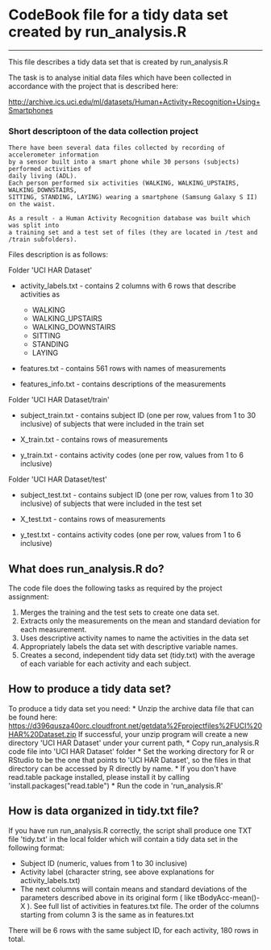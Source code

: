# CodeBook file for a tidy data set created by run_analysis.R #
* * *
This file describes a tidy data set that is created by run_analysis.R

The task is to analyse initial data files which have been collected in accordance with
the project that is described here:

http://archive.ics.uci.edu/ml/datasets/Human+Activity+Recognition+Using+Smartphones 

### Short descriptoon of the data collection project

	There have been several data files collected by recording of accelerometer information 
	by a sensor built into a smart phone while 30 persons (subjects) performed activities of 
	daily living (ADL).
	Each person performed six activities (WALKING, WALKING_UPSTAIRS, WALKING_DOWNSTAIRS, 
	SITTING, STANDING, LAYING) wearing a smartphone (Samsung Galaxy S II) on the waist.

	As a result - a Human Activity Recognition database was built which was split into 
	a training set and a test set of files (they are located in /test and /train subfolders).

Files description is as follows:

Folder 'UCI HAR Dataset'

 * activity_labels.txt - contains 2 columns with 6 rows that describe activities as
  	- WALKING
	- WALKING_UPSTAIRS
	- WALKING_DOWNSTAIRS
	- SITTING
	- STANDING
	- LAYING

 * features.txt - contains 561 rows with names of measurements
 
 * features_info.txt - contains descriptions of the measurements

Folder 'UCI HAR Dataset/train'

 * subject_train.txt - contains subject ID (one per row, values from 1 to 30 inclusive)
                       of subjects that were included in the train set
 
 * X_train.txt       - contains rows of measurements       

 * y_train.txt       - contains activity codes (one per row, values from 1 to 6 inclusive)
 
Folder 'UCI HAR Dataset/test'

 * subject_test.txt  - contains subject ID (one per row, values from 1 to 30 inclusive)
                       of subjects that were included in the test set
 
 * X_test.txt       - contains rows of measurements       

 * y_test.txt       - contains activity codes (one per row, values from 1 to 6 inclusive)

## What does run_analysis.R do? ##

The code file does the following tasks as required by the project
assignment:

1. Merges the training and the test sets to create one data set.
2. Extracts only the measurements on the mean and standard deviation for each measurement. 
3. Uses descriptive activity names to name the activities in the data set
4. Appropriately labels the data set with descriptive variable names. 
5. Creates a second, independent tidy data set (tidy.txt) with the average of each variable 
   for each activity and each subject.
 
## How to produce a tidy data set? ##

To produce a tidy data set you need:
     *	Unzip the archive data file that can be found here:
        https://d396qusza40orc.cloudfront.net/getdata%2Fprojectfiles%2FUCI%20HAR%20Dataset.zip 
	If successful, your unzip program will create a new directory
	'UCI HAR Dataset' under your current path,
     *	Copy run_analysis.R code file into 'UCI HAR Dataset' folder
     *	Set the working directory for R or RStudio to be 
	the one that points to 'UCI HAR Dataset', so the files
	in that directory can be accessed by R directly by name.
     *	If you don't have read.table package installed, please
	install it by calling 'install.packages("read.table")
     *	Run the code in 'run_analysis.R'

## How is data organized in tidy.txt file? ##

If you have run run_analysis.R correctly, the script shall produce
one TXT file 'tidy.txt' in the local folder which will contain
a tidy data set in the following format:

* Subject ID (numeric, values from 1 to 30 inclusive)
* Activity label (character string, see above explanations for activity_labels.txt)
* The next columns will contain means and standard deviations of the parameters 
  described above in its original form ( like tBodyAcc-mean()-X ). 
  See full list of activities in features.txt file.
  The order of the columns starting from column 3 is the same as in features.txt

There will be 6 rows with the same subject ID, for each activity, 180 rows in total.
